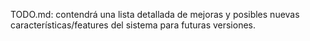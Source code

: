 TODO.md: contendrá una lista detallada de mejoras y posibles nuevas características/features del sistema para futuras
versiones.
